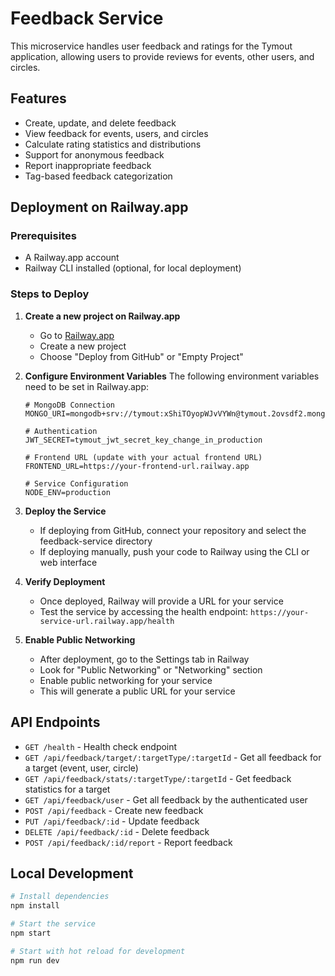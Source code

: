 # Feedback Service

This microservice handles user feedback and ratings for the Tymout application, allowing users to provide reviews for events, other users, and circles.

## Features

- Create, update, and delete feedback
- View feedback for events, users, and circles
- Calculate rating statistics and distributions
- Support for anonymous feedback
- Report inappropriate feedback
- Tag-based feedback categorization

## Deployment on Railway.app

### Prerequisites

- A Railway.app account
- Railway CLI installed (optional, for local deployment)

### Steps to Deploy

1. **Create a new project on Railway.app**
   - Go to [Railway.app](https://railway.app/)
   - Create a new project
   - Choose "Deploy from GitHub" or "Empty Project"

2. **Configure Environment Variables**
   The following environment variables need to be set in Railway.app:
   
   ```
   # MongoDB Connection
   MONGO_URI=mongodb+srv://tymout:xShiTOyopWJvVYWn@tymout.2ovsdf2.mongodb.net/
   
   # Authentication
   JWT_SECRET=tymout_jwt_secret_key_change_in_production
   
   # Frontend URL (update with your actual frontend URL)
   FRONTEND_URL=https://your-frontend-url.railway.app
   
   # Service Configuration
   NODE_ENV=production
   ```

3. **Deploy the Service**
   - If deploying from GitHub, connect your repository and select the feedback-service directory
   - If deploying manually, push your code to Railway using the CLI or web interface

4. **Verify Deployment**
   - Once deployed, Railway will provide a URL for your service
   - Test the service by accessing the health endpoint: `https://your-service-url.railway.app/health`

5. **Enable Public Networking**
   - After deployment, go to the Settings tab in Railway
   - Look for "Public Networking" or "Networking" section
   - Enable public networking for your service
   - This will generate a public URL for your service

## API Endpoints

- `GET /health` - Health check endpoint
- `GET /api/feedback/target/:targetType/:targetId` - Get all feedback for a target (event, user, circle)
- `GET /api/feedback/stats/:targetType/:targetId` - Get feedback statistics for a target
- `GET /api/feedback/user` - Get all feedback by the authenticated user
- `POST /api/feedback` - Create new feedback
- `PUT /api/feedback/:id` - Update feedback
- `DELETE /api/feedback/:id` - Delete feedback
- `POST /api/feedback/:id/report` - Report feedback

## Local Development

```bash
# Install dependencies
npm install

# Start the service
npm start

# Start with hot reload for development
npm run dev
```

